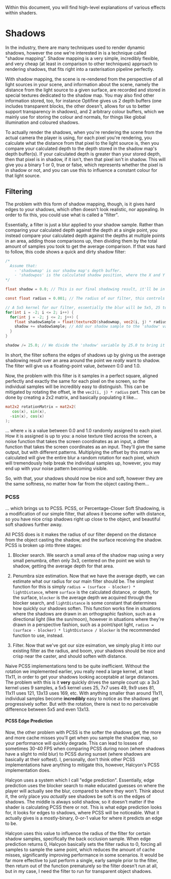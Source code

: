 Within this document, you will find high-level explanations of various effects within shaders.

# Shadows
In the industry, there are many techniques used to render dynamic shadows, however the one we're interested in is a technique called "shadow mapping". Shadow mapping is a very simple, incredibly flexible, and very cheap (at least in comparison to other techniques) approach to rendering shadows, that fits right into a rasterisation pipeline perfectly.

With shadow mapping, the scene is re-rendered from the perspective of all light sources in your scene, and information about the scene, namely the distance from the light source to a given surface, are recorded and stored in special textures dedicated to the shadow map. You may also find other information stored, too, for instance Optifine gives us 2 depth buffers (one includes transparent blocks, the other doesn't, allows for us to better support transparency in shadows), and 2 arbitrary colour buffers, which we mainly use for storing the colour and normals, for things like global illumination and coloured shadows.

To actually render the shadows, when you're rendering the scene from the actual camera the player is using, for each pixel you're rendering, you calculate what the distance from that pixel to the light source is, then you compare your calculated depth to the depth stored in the shadow map's depth buffer(s). If your calculated depth is greater than your stored depth, then that pixel is in shadow, if it isn't, then that pixel isn't in shadow. This will give you a binary 1 or 0, true or false, which represents whether the pixel is in shadow or not, and you can use this to influence a constant colour for that light source.

## Filtering
The problem with this form of shadow mapping, though, is it gives hard edges to your shadows, which often doesn't look realistic, nor appealing. In order to fix this, you could use what is called a "filter".

Essentially, a filter is just a blur applied to your shadow sample. Rather than comparing your calculated depth against the depth at a single point, you instead compare your calculated depth against the depths at multiple points in an area, adding those comparisons up, then dividing them by the total amount of samples you took to get the average comparison. If that was hard to follow, this code shows a quick and dirty shadow filter:

```glsl
/*
  Assume that:
    - 'shadowmap' is our shadow map's depth buffer.
    - 'shadowpos' is the calculated shadow position, where the X and Y components are our coordinates used when reading the shadow map, and the Z component is our calculated depth.
*/

float shadow = 0.0; // This is our final shadowing result, it'll be in the range of 0.0 -> 25.0 until we divide it.

const float radius = 0.001; // The radius of our filter, this controls how blurred our shadows are.

// A 5x5 kernel for our filter, essentially the blur will be 5x5, 25 total samples.
for(int i = -2; i <= 2; i++) {
  for(int j = -2; j <= 2; j++) {
    float shadowSample = float(texture2D(shadowmap, vec2(i, j) * radius + shadowpos.xy).x < shadowpos.z); // This is a single shadow sample.
    shadow += shadowSample; // Add our shadow sample to the 'shadow' variable.
  }
}

shadow /= 25.0; // We divide the 'shadow' variable by 25.0 to bring it down to the 0.0 -> 1.0 range.
```

In short, the filter softens the edges of shadows up by giving us the average shadowing result over an area around the point we *really* want to shadow. The filter will give us a floating-point value, *between* 0.0 and 1.0.

Now, the problem with this filter is it samples in a perfect square, aligned perfectly and exactly the same for each pixel on the screen, so the individual samples will be incredibly easy to distinguish. This can be mitigated by rotating the offset, ie the `vec2(i, j) * radius` part. This can be done by creating a 2x2 matrix, and basically populating it like...

```glsl
mat2x2 rotationMatrix = mat2x2(
   cos(x), sin(x),
  -sin(x), cos(x)
);
```

... where `x` is a value between 0.0 and 1.0 randomly assigned to each pixel. How it is assigned is up to you: a noise texture tiled across the screen, a noise function that takes the screen coordinates as an input, a dither function that takes the screen coordinates as an input. They'll give the same output, but with different patterns. Multiplying the offset by this matrix we calculated will give the entire blur a random rotation for each pixel, which will tremendously help break the individual samples up, however, you may end up with your noise pattern becoming visible.

So, with that, your shadows should now be nice and soft, however they are the same softness, no matter how far from the object casting them...

### PCSS
... which brings us to PCSS. PCSS, or Percentage-Closer Soft Shadowing, is a modification of our simple filter, that allows it become softer with distance, so you have nice crisp shadows right up close to the object, and beautiful soft shadows further away.

All PCSS does is it makes the radius of our filter depend on the distance from the object casting the shadow, and the surface receiving the shadow. PCSS is broken up into three stages:

1. Blocker search. We search a small area of the shadow map using a very small penumbra, often only 3x3, centered on the point we wish to shadow, getting the average depth for that area.

2. Penumbra size estimation. Now that we have the average depth, we can estimate what our radius for our main filter should be. The simplest function for this is simply `radius = (surface - blocker) * lightDistance`, where `surface` is the calculated distance, or depth, for the surface, `blocker` is the average depth we acquired through the blocker search, and `lightDistance` is some constant that determines how quickly our shadows soften. This function works fine in situations where the shadows are drawn in an orthographic fashion, such as a directional light (like the sun/moon), however in situations where they're drawn in a perspective fashion, such as a point/spot light, `radius = (surface - blocker) * lightDistance / blocker` is the recommended function to use, instead.

3. Filter. Now that we've got our size esimation, we simply plug it into our existing filter as the radius, and boom, your shadows should be nice and crisp near the caster, and should soften with distance.

Naive PCSS implementations tend to be quite inefficient. Without the rotation we implemented earlier, you really need a large kernel, at least 11x11, in order to get your shadows looking acceptable at large distances. The problem with this is it **very** quickly drives the sample count up: a 3x3 kernel uses 9 samples, a 5x5 kernel uses 25, 7x7 uses 49, 9x9 uses 81, 11x11 uses 121, 13x13 uses 169, etc. With anything smaller than around 11x11, individual samples become **incredibly** easy to notice as the shadows get progressively softer. But with the rotation, there is next to no perceivable difference between 5x5 and even 13x13.

#### PCSS Edge Prediction
Now, the other problem with PCSS is the softer the shadows get, the more and more cache misses you'll get when you sample the shadow map, so your performance will quickly degrade. This can lead to losses of sometimes 30-40 FPS when comparing PCSS during noon (where shadows have a slight to mild blur) to PCSS during sunset (where shadows are basically at their softest). I, personally, don't think other PCSS implementations have anything to mitigate this, however, Halcyon's PCSS implementation does.

Halcyon uses a system which I call "edge prediction". Essentially, edge prediction uses the blocker search to make educated guesses on where the player will actually see the blur, compared to where they won't. Think about it, the only place you *actually* see shadows be soft is on the edges of shadows. The middle is always solid shadow, so it doesn't matter if the shader is calculating PCSS there or not. This is what edge prediction looks for, it looks for edges to shadows, where PCSS will be noticeable. What it actually gives is a mostly-binary, 0-or-1 value for where it predicts an edge to be.

Halcyon uses this value to influence the radius of the filter for certain shadow samples, specifically the back occlusion sample. When edge prediction returns 0, Halcyon basically sets the filter radius to 0, forcing all samples to sample the same point, which reduces the amount of cache misses, significantly improving performance in some scenarios. It would be far more effective to just perform a single, early sample prior to the filter, then return out of the function prematurely so the filter doesn't run at all, but in my case, I need the filter to run for transparent object shadows.